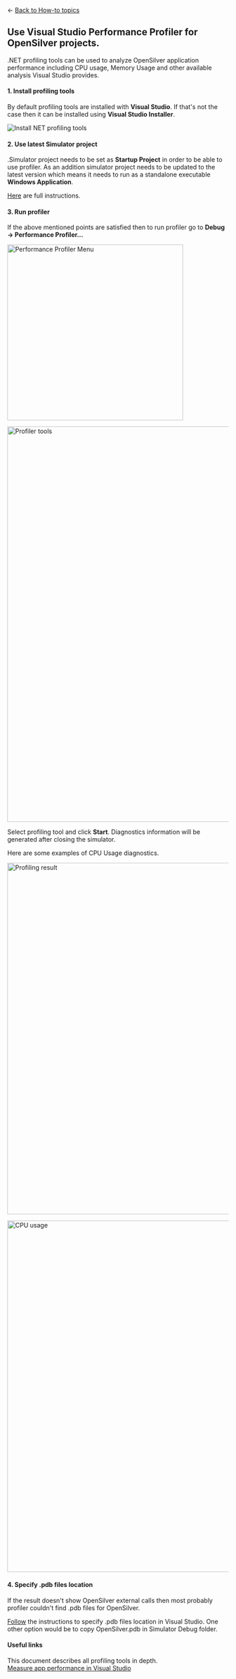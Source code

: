 ← [Back to How-to topics](/docs/9/93)  
## Use Visual Studio Performance Profiler for OpenSilver projects.

.NET profiling tools can be used to analyze OpenSilver application performance including CPU usage, Memory Usage and other available analysis Visual Studio provides.

#### 1. Install profiling tools

By default profiling tools are installed with **Visual Studio**. If that's not the case then it can be installed using **Visual Studio Installer**.
 
<img src="/images/how-to-topics/install-net-profiling.png" alt="Install NET profiling tools" /><br />

#### 2. Use latest Simulator project

.Simulator project needs to be set as **Startup Project** in order to be able to use profiler. As an addition simulator project needs to be updated to the latest version which means it needs to run as a standalone executable **Windows Application**.

[Here](https://opensilver.net/permalinks/update/alpha19.aspx) are full instructions.

#### 3. Run profiler

If the above mentioned points are satisfied then to run profiler go to **Debug -> Performance Profiler...**

<img src="/images/how-to-topics/performance-profiler-menu.png" alt="Performance Profiler Menu" width="400" /><br />

<img src="/images/how-to-topics/profiler-tools.png" alt="Profiler tools" width="900" /><br />

Select profiling tool and click **Start**. Diagnostics information will be generated after closing the simulator.

Here are some examples of CPU Usage diagnostics.

<img src="/images/how-to-topics/profiling-result.png" alt="Profiling result" width="800" /><br />

<img src="/images/how-to-topics/cpu-usage.png" alt="CPU usage" width="800" /><br />

#### 4. Specify .pdb files location

If the result doesn't show OpenSilver external calls then most probably profiler couldn't find .pdb files for OpenSilver.

[Follow](https://docs.microsoft.com/en-us/visualstudio/debugger/specify-symbol-dot-pdb-and-source-files-in-the-visual-studio-debugger?view=vs-2019) the instructions to specify .pdb files location in Visual Studio. One other option would be to copy OpenSilver.pdb in Simulator Debug folder.

#### Useful links

This document describes all profiling tools in depth.\
[Measure app performance in Visual Studio](https://docs.microsoft.com/en-us/visualstudio/profiling/?view=vs-2019)
 